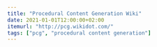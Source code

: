 ```yaml
---
title: "Procedural Content Generation Wiki"
date: 2021-01-01T12:00:00+02:00
itemurl: "http://pcg.wikidot.com/"
tags: ["pcg", "procedural content generation"]
---
```


